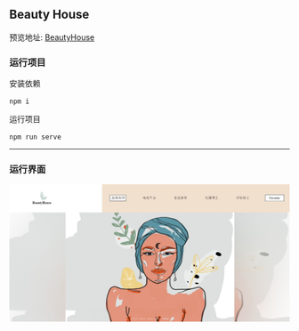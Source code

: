 ## Beauty House

预览地址: [BeautyHouse](https://luyaopai.github.io/BeautyHouse/dist/index.html)

### 运行项目

安装依赖

```
npm i
```

运行项目

```
npm run serve
```

------

### 运行界面

![img](https://raw.githubusercontent.com/luyaopai/BeautyHouse/master/public/item1.jpg)

